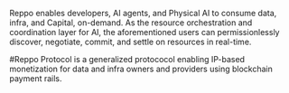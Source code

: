 Reppo enables developers, AI agents, and Physical AI to consume data, infra, and Capital, on-demand. As the resource orchestration and coordination layer for AI, the aforementioned users can permissionlessly discover, negotiate, commit, and settle on resources in real-time. 

#Reppo Protocol is a generalized protococol enabling IP-based monetization for data and infra owners and providers using blockchain payment rails.
